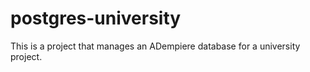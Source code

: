 # postgres-university
This is a project that manages an ADempiere database for a university project.
